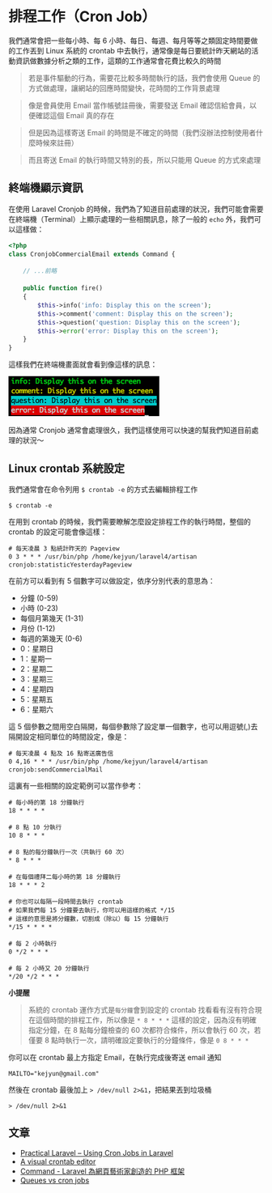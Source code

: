 # 排程工作（Cron Job）


我們通常會把一些每小時、每 6 小時、每日、每週、每月等等之類固定時間要做的工作丟到 Linux 系統的 crontab 中去執行，通常像是每日要統計昨天網站的活動資訊做數據分析之類的工作，這類的工作通常會花費比較久的時間

> 若是事件驅動的行為，需要花比較多時間執行的話，我們會使用 Queue 的方式做處理，讓網站的回應時間變快，花時間的工作背景處理

> 像是會員使用 Email 當作帳號註冊後，需要發送 Email 確認信給會員，以便確認這個 Email 真的存在

> 但是因為這樣寄送 Email 的時間是不確定的時間（我們沒辦法控制使用者什麼時候來註冊）

> 而且寄送 Email 的執行時間又特別的長，所以只能用 Queue 的方式來處理

## 終端機顯示資訊

在使用 Laravel Cronjob 的時候，我們為了知道目前處理的狀況，我們可能會需要在終端機（Terminal）上顯示處理的一些相關訊息，除了一般的 `echo` 外，我們可以這樣做：

```php
<?php
class CronjobCommercialEmail extends Command {
	
	// ...前略
	
	public function fire()
    {
        $this->info('info: Display this on the screen');
        $this->comment('comment: Display this on the screen');
        $this->question('question: Display this on the screen');
        $this->error('error: Display this on the screen');
    }
}
```

這樣我們在終端機畫面就會看到像這樣的訊息：

![Laravel Command 顯示資訊](./images/Laravel4-Cronjob-display-info.png)

因為通常 Cronjob 通常會處理很久，我們這樣使用可以快速的幫我們知道目前處理的狀況～

## Linux crontab 系統設定

我們通常會在命令列用 `$ crontab -e` 的方式去編輯排程工作

```shell
$ crontab -e
```

在用到 crontab 的時候，我們需要瞭解怎麼設定排程工作的執行時間，整個的 crontab 的設定可能會像這樣：

```shell
# 每天凌晨 3 點統計昨天的 Pageview
0 3 * * * /usr/bin/php /home/kejyun/laravel4/artisan cronjob:statisticYesterdayPageview
```

在前方可以看到有 5 個數字可以做設定，依序分別代表的意思為：

 * 分鐘 (0-59)
 * 小時 (0-23)
 * 每個月第幾天 (1-31)
 * 月份 (1-12)
 * 每週的第幾天 (0-6)
  * 0：星期日
  * 1：星期一
  * 2：星期二
  * 3：星期三
  * 4：星期四
  * 5：星期五
  * 6：星期六

這 5 個參數之間用空白隔開，每個參數除了設定單一個數字，也可以用逗號(,)去隔開設定相同單位的時間設定，像是：

```shell
# 每天凌晨 4 點及 16 點寄送廣告信
0 4,16 * * * /usr/bin/php /home/kejyun/laravel4/artisan cronjob:sendCommercialMail
```

這裏有一些相關的設定範例可以當作參考：

```shell
# 每小時的第 18 分鐘執行
18 * * * *

# 8 點 10 分執行
10 8 * * *

# 8 點的每分鐘執行一次（共執行 60 次）
* 8 * * *

# 在每個禮拜二每小時的第 18 分鐘執行
18 * * * 2

# 你也可以每隔一段時間去執行 crontab
# 如果我們每 15 分鐘要去執行，你可以用這樣的格式 */15
# 這樣的意思是將分鐘數，切割成（除以）每 15 分鐘執行
*/15 * * * *

# 每 2 小時執行
0 */2 * * *

# 每 2 小時又 20 分鐘執行
*/20 */2 * * *
```
**小提醒**

> 系統的 crontab 運作方式是`每分鐘`會到設定的 crontab 找看看有沒有符合現在這個時間的排程工作，所以像是 `* 8 * * *` 這樣的設定，因為沒有明確指定分鐘，在 8 點每分鐘檢查的 60 次都符合條件，所以會執行 60 次，若僅要 8 點時執行一次，請明確設定要執行的分鐘條件，像是 `0 8 * * *`

你可以在 crontab 最上方指定 Email，在執行完成後寄送 email 通知

```shell
MAILTO="kejyun@gmail.com"
```

然後在 crontab 最後加上 `> /dev/null 2>&1`，把結果丟到垃圾桶

```shell
> /dev/null 2>&1
```


## 文章
* [Practical Laravel – Using Cron Jobs in Laravel](http://maxoffsky.com/code-blog/practical-laravel-using-cron-jobs-in-laravel/)
* [A visual crontab editor](http://www.corntab.com/pages/crontab-gui)
* [Command - Laravel 為網頁藝術家創造的 PHP 框架](http://laravel.tw/docs/4.2/commands)
* [Queues vs cron jobs](http://laravel.io/forum/04-30-2014-queues-vs-cron-jobs)

